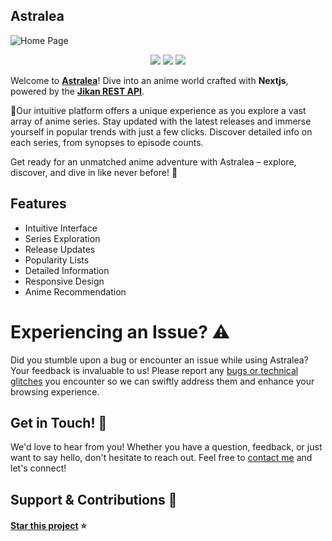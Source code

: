 ## Astralea

![Home Page](https://github.com/caladavid/astralea/assets/139088505/d89c0805-df43-4865-a74a-81519c33a364)

<p align="center">
  <a href="#"><img src="https://img.shields.io/badge/next%20js-000000?style=for-the-badge&logo=nextdotjs&logoColor=white"/></a>
  <a href="#"><img src="https://img.shields.io/badge/Tailwind_CSS-38B2AC?style=for-the-badge&logo=tailwind-css&logoColor=white"/></a>
  <a href="#"><img src="https://img.shields.io/badge/vercel-%23000000.svg?style=for-the-badge&logo=vercel&logoColor=white"/></a>
</p>

Welcome to **[Astralea](https://astralea.vercel.app/)**! Dive into an anime world crafted with **Nextjs**, powered by the **[Jikan REST API](https://docs.api.jikan.moe/)**.  

🚀Our intuitive platform offers a unique experience as you explore a vast array of anime series. Stay updated with the latest releases and immerse yourself in popular trends with just a few clicks. Discover detailed info on each series, from synopses to episode counts. 

Get ready for an unmatched anime adventure with Astralea – explore, discover, and dive in like never before! 🌟


## Features 

- Intuitive Interface
- Series Exploration
- Release Updates
- Popularity Lists
- Detailed Information
- Responsive Design
- Anime Recommendation

# Experiencing an Issue? ⚠️

Did you stumble upon a bug or encounter an issue while using Astralea? Your feedback is invaluable to us! Please report any [bugs or technical glitches](https://github.com/caladavid/astralea/issues)  you encounter so we can swiftly address them and enhance your browsing experience. 

## Get in Touch! 📩

We'd love to hear from you! Whether you have a question, feedback, or just want to say hello, don't hesitate to reach out. Feel free to [contact me](https://github.com/caladavid) and let's connect!  

## Support & Contributions 🤲

#### [Star this project](https://github.com/caladavid/astralea) ⭐️
